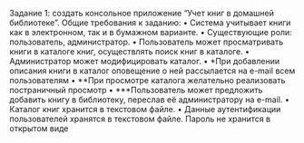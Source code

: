 Задание 1: создать консольное приложение “Учет книг в домашней библиотеке”.
Общие требования к заданию:
• Система учитывает книги как в электронном, так и в бумажном варианте.
• Существующие роли: пользователь, администратор.
• Пользователь может просматривать книги в каталоге книг, осуществлять поиск
книг в каталоге.
• Администратор может модифицировать каталог.
• *При добавлении описания книги в каталог оповещение о ней рассылается на
e-mail всем пользователям
• **При просмотре каталога желательно реализовать постраничный просмотр
• ***Пользователь может предложить добавить книгу в библиотеку, переслав её
администратору на e-mail.
• Каталог книг хранится в текстовом файле.
• Данные аутентификации пользователей хранятся в текстовом файле. Пароль
не хранится в открытом виде
